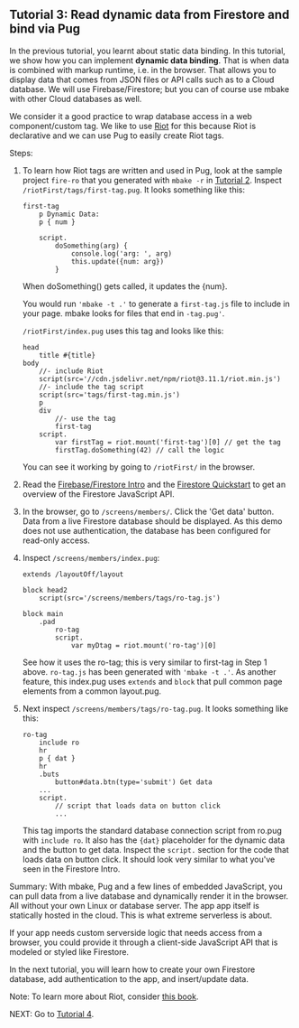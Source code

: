 ## Tutorial 3: Read dynamic data from Firestore and bind via Pug

In the previous tutorial, you learnt about static data binding. In this tutorial, we show how you can implement __dynamic data binding__. That is when data is combined with markup runtime, i.e. in the browser. That allows you to display data that comes from JSON files or API calls such as to a Cloud database. We will use Firebase/Firestore; but you can of course use mbake with other Cloud databases as well.

We consider it a good practice to wrap database access in a web component/custom tag. We like to use [Riot](https://riot.js.org/) for this because Riot is declarative and we can use Pug to easily create Riot tags.

Steps:

1. To learn how Riot tags are written and used in Pug, look at the sample project `fire-ro` that you generated with `mbake -r` in [Tutorial 2](/t2/). Inspect `/riotFirst/tags/first-tag.pug`. It looks something like this:

    ```
    first-tag
        p Dynamic Data:
        p { num }

        script.
            doSomething(arg) {
                console.log('arg: ', arg)
                this.update({num: arg})
            }
    ```

    When doSomething() gets called, it updates the {num}.

    You would run `'mbake -t .'` to generate a `first-tag.js` file to include in your page. mbake looks for files that end in `-tag.pug'`.
    
    `/riotFirst/index.pug` uses this tag and looks like this:

    ```
    head
        title #{title}
    body
        //- include Riot
        script(src='//cdn.jsdelivr.net/npm/riot@3.11.1/riot.min.js')
        //- include the tag script
        script(src='tags/first-tag.min.js')
        p
        div
            //- use the tag
            first-tag
        script.
            var firstTag = riot.mount('first-tag')[0] // get the tag
            firstTag.doSomething(42) // call the logic
    ```
    You can see it working by going to `/riotFirst/` in the browser.


2. Read the [Firebase/Firestore Intro](https://firebase.google.com/docs/firestore/)  and the [Firestore Quickstart](https://firebase.google.com/docs/firestore/quickstart) to get an overview of the Firestore JavaScript API.

3. In the browser, go to `/screens/members/`. Click the 'Get data' button. Data from a live Firestore database should be displayed. As this demo does not use authentication, the database has been configured for read-only access.

4. Inspect `/screens/members/index.pug`:

    ```
    extends /layoutOff/layout

    block head2
        script(src='/screens/members/tags/ro-tag.js')

    block main
        .pad
            ro-tag
            script.
                var myDtag = riot.mount('ro-tag')[0]
    ```
    See how it uses the ro-tag; this is very similar to first-tag in Step 1 above. `ro-tag.js` has been generated with `'mbake -t .'`. As another feature, this index.pug uses `extends` and `block` that pull common page elements from a common layout.pug. 

5. Next inspect `/screens/members/tags/ro-tag.pug`. It looks something like this:

    ```
    ro-tag
        include ro
        hr
        p { dat }
        hr
        .buts
            button#data.btn(type='submit') Get data
        ...
        script.
            // script that loads data on button click
            ...
    ```
    This tag imports the standard database connection script from ro.pug with `include ro`. It also has the `{dat}` placeholder for the dynamic data and the button to get data. Inspect the `script.` section for the code that loads data on button click. It should look very similar to what you've seen in the Firestore Intro.

Summary: With mbake, Pug and a few lines of embedded JavaScript, you can pull data from a live database and dynamically render it in the browser. All without your own Linux or database server. The app  app itself is statically hosted in the cloud. This is what extreme serverless is about. 

If your app needs custom serverside logic that needs access from a browser, you could provide it through a client-side JavaScript API that is modeled or styled like Firestore.

In the next tutorial, you will learn how to create your own Firestore database, add authentication to the app, and insert/update data.

Note: To learn more about Riot, consider [this book](http://bleedingedgepress.com/building-apps-with-riot).

NEXT: Go to [Tutorial 4](/t4/).



